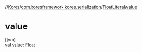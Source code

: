 //[Kores](../../../index.md)/[com.koresframework.kores.serialization](../index.md)/[FloatLiteral](index.md)/[value](value.md)

# value

[jvm]\
val [value](value.md): [Float](https://kotlinlang.org/api/latest/jvm/stdlib/kotlin/-float/index.html)
